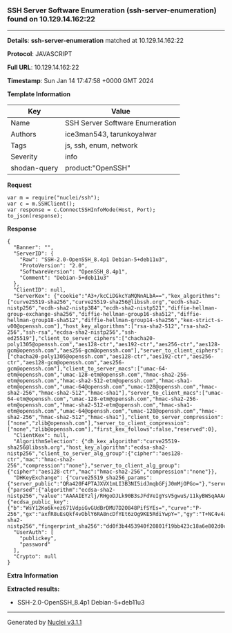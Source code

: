 ### SSH Server Software Enumeration (ssh-server-enumeration) found on 10.129.14.162:22

----
**Details**: **ssh-server-enumeration** matched at 10.129.14.162:22

**Protocol**: JAVASCRIPT

**Full URL**: 10.129.14.162:22

**Timestamp**: Sun Jan 14 17:47:58 +0000 GMT 2024

**Template Information**

| Key | Value |
| --- | --- |
| Name | SSH Server Software Enumeration |
| Authors | ice3man543, tarunkoyalwar |
| Tags | js, ssh, enum, network |
| Severity | info |
| shodan-query | product:"OpenSSH" |

**Request**
```http
var m = require("nuclei/ssh");
var c = m.SSHClient();
var response = c.ConnectSSHInfoMode(Host, Port);
to_json(response);
```

**Response**
```http
{
  "Banner": "",
  "ServerID": {
    "Raw": "SSH-2.0-OpenSSH_8.4p1 Debian-5+deb11u3",
    "ProtoVersion": "2.0",
    "SoftwareVersion": "OpenSSH_8.4p1",
    "Comment": "Debian-5+deb11u3"
  },
  "ClientID": null,
  "ServerKex": {"cookie":"A3+/kcCiDGkcYaMQNnALbA==","kex_algorithms":["curve25519-sha256","curve25519-sha256@libssh.org","ecdh-sha2-nistp256","ecdh-sha2-nistp384","ecdh-sha2-nistp521","diffie-hellman-group-exchange-sha256","diffie-hellman-group16-sha512","diffie-hellman-group18-sha512","diffie-hellman-group14-sha256","kex-strict-s-v00@openssh.com"],"host_key_algorithms":["rsa-sha2-512","rsa-sha2-256","ssh-rsa","ecdsa-sha2-nistp256","ssh-ed25519"],"client_to_server_ciphers":["chacha20-poly1305@openssh.com","aes128-ctr","aes192-ctr","aes256-ctr","aes128-gcm@openssh.com","aes256-gcm@openssh.com"],"server_to_client_ciphers":["chacha20-poly1305@openssh.com","aes128-ctr","aes192-ctr","aes256-ctr","aes128-gcm@openssh.com","aes256-gcm@openssh.com"],"client_to_server_macs":["umac-64-etm@openssh.com","umac-128-etm@openssh.com","hmac-sha2-256-etm@openssh.com","hmac-sha2-512-etm@openssh.com","hmac-sha1-etm@openssh.com","umac-64@openssh.com","umac-128@openssh.com","hmac-sha2-256","hmac-sha2-512","hmac-sha1"],"server_to_client_macs":["umac-64-etm@openssh.com","umac-128-etm@openssh.com","hmac-sha2-256-etm@openssh.com","hmac-sha2-512-etm@openssh.com","hmac-sha1-etm@openssh.com","umac-64@openssh.com","umac-128@openssh.com","hmac-sha2-256","hmac-sha2-512","hmac-sha1"],"client_to_server_compression":["none","zlib@openssh.com"],"server_to_client_compression":["none","zlib@openssh.com"],"first_kex_follows":false,"reserved":0},
  "ClientKex": null,
  "AlgorithmSelection": {"dh_kex_algorithm":"curve25519-sha256@libssh.org","host_key_algorithm":"ecdsa-sha2-nistp256","client_to_server_alg_group":{"cipher":"aes128-ctr","mac":"hmac-sha2-256","compression":"none"},"server_to_client_alg_group":{"cipher":"aes128-ctr","mac":"hmac-sha2-256","compression":"none"}},
  "DHKeyExchange": {"curve25519_sha256_params":{"server_public":"QRa420F4PTAJXVX1mLI3B3NI5idJmqbGFjJ0mMjOPGo="},"server_signature":{"parsed":{"algorithm":"ecdsa-sha2-nistp256","value":"AAAAIEYzlj/RHgoDJLk90B3sJFdVeIgYsV5gwuS/11kyBWSqAAAAIDwWMB/qHc1+ZV/DtBEft4WBcmFiqhVTtxy9zmgPwdaV"},"raw":"AAAAE2VjZHNhLXNoYTItbmlzdHAyNTYAAABIAAAAIEYzlj/RHgoDJLk90B3sJFdVeIgYsV5gwuS/11kyBWSqAAAAIDwWMB/qHc1+ZV/DtBEft4WBcmFiqhVTtxy9zmgPwdaV","h":"3SPeXRSbwgIOQfElQj0AitgKSxmSiVyASCwnYvFbtTk="},"server_host_key":{"ecdsa_public_key":{"b":"WsY12Ko6k+ez671VdpiGvGUdBrDMU7D2O848PifSYEs=","curve":"P-256","gx":"axfR8uEsQkf4vOblY6RA8ncDfYEt6zOg9KE5RdiYwpY=","gy":"T+NC4v4af5uO5+tKfA+eFivOM1drMV7Oy7ZAaDe/UfU=","length":256,"n":"/////wAAAAD//////////7zm+q2nF56E87nKwvxjJVE=","p":"/////wAAAAEAAAAAAAAAAAAAAAD///////////////8=","x":"Ft4CuqDh2DFkQVDN3fOmh3VFgZQfol/Pq1xCMexVO9E=","y":"NnUzqx5nc7gK2kUUo1HxbEAH+cPziFjNJc6q7vvpzt4="},"raw":"AAAAE2VjZHNhLXNoYTItbmlzdHAyNTYAAAAIbmlzdHAyNTYAAABBBBbeArqg4dgxZEFQzd3zpod1RYGUH6Jfz6tcQjHsVTvRNnUzqx5nc7gK2kUUo1HxbEAH+cPziFjNJc6q7vvpzt4=","algorithm":"ecdsa-sha2-nistp256","fingerprint_sha256":"dd0f3b4453940f20801f19bb423c18a6e802d0c4acd974308026e49aa5553e9c"}},
  "UserAuth": [
    "publickey",
    "password"
  ],
  "Crypto": null
}
```

**Extra Information**

**Extracted results:**

- SSH-2.0-OpenSSH_8.4p1 Debian-5+deb11u3



----

Generated by [Nuclei v3.1.1](https://github.com/projectdiscovery/nuclei)